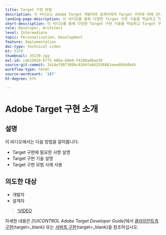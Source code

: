 ```yaml
---
title: Target 구현 방법
description: 이 비디오는 Adobe Target 개발자와 설계자에게 Target 구현에 대해 안내합니다. 이 비디오를 통해 다양한 Target 구현 기술을 학습하고 Target 구현 모범 사례를 활용합니다.
landing-page-description: 이 비디오를 통해 다양한 Target 구현 기술을 학습하고 Target 구현 모범 사례를 활용합니다.
short-description: 이 비디오를 통해 다양한 Target 구현 기술을 학습하고 Target 구현 모범 사례를 활용합니다.
role: Developer, Architect
level: Intermediate
topic: Personalization, Development
feature: Implementation
doc-type: technical video
kt: 5379
thumbnail: 35139.jpg
exl-id: ce615020-6775-486a-b0e0-f4298adbae39
source-git-commit: 1b14e7987309bc4104fa842558861eeedb0ddb44
workflow-type: tm+mt
source-wordcount: '107'
ht-degree: 57%

---
```


# Adobe Target 구현 소개

## 설명

이 비디오에서는 다음 방법을 알아봅니다.

* Target 구현에 필요한 사항 설명
* Target 구현 기술 설명
* Target 구현 모범 사례 사용

## 의도한 대상

* 개발자
* 설계자

>[!VIDEO](https://video.tv.adobe.com/v/35139/?quality=12)

자세한 내용은 *[!UICONTROL Adobe Target Developer Guide]*&#x200B;에서 [클라이언트측 구현](https://experienceleague.adobe.com/docs/target-dev/developer/client-side/overview.html){target=_blank} 또는 [서버측 구현](https://experienceleague.adobe.com/docs/target-dev/developer/server-side/server-side-overview.html){target=_blank}을 참조하십시오.

